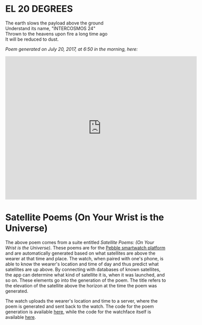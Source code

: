 # EL 20 DEGREES

The earth slows the payload above the ground<br/>
Understand its name, "INTERCOSMOS 24"<br/>
Thrown to the heavens upon fire a long time ago<br/>
It will be reduced to dust.<br/>

<em>Poem generated on July 20, 2017, at 6:50 in the morning, here:</em>

<iframe src="https://www.google.com/maps/embed?pb=!1m18!1m12!1m3!1d3004.1347382569106!2d-8.608969185189084!3d41.15341117928638!2m3!1f0!2f0!3f0!3m2!1i1024!2i768!4f13.1!3m3!1m2!1s0x0%3A0x0!2zNDHCsDA5JzEyLjMiTiA4wrAzNicyNC40Ilc!5e0!3m2!1sen!2sus!4v1503807501688" width="600" height="450" frameborder="0" style="border:0" allowfullscreen></iframe>


#  Satellite Poems (On Your Wrist is the Universe)

The above poem comes from a suite entitled *Satellite Poems: (On Your Wrist is the Universe)*. These poems are for the [Pebble smartwatch platform](https://apps.getpebble.com/en_US/application/593448abb67f9f814d0009c5) and are automatically generated based on what satellites are above the wearer at that time and place. The watch, when paired with one's phone, is able to know the wearer's location and time of day and thus predict what satellites are up above. By connecting with databases of known satellites, the app can determine what kind of satellite it is, when it was launched, and so on. These elements go into the generation of the poem. The title refers to the elevation of the satellite above the horizon at the time the poem was generated.

The watch uploads the wearer's location and time to a server, where the poem   is generated and sent back to the watch. The code for the poem generation is available [here](https://github.com/zeitkunst/pebble-satpoems), while the code for the watchface itself is available [here](https://github.com/zeitkunst/every_moment_again).
